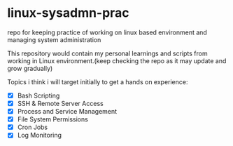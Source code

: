 # linux-sysadmn-prac

repo for keeping practice of working on linux based environment and managing system administration

This repository would contain my personal learnings and scripts from working in Linux environment.(keep checking the repo as it may update and grow gradually)

Topics i think i will target initially to get a hands on experience:

- [x] Bash Scripting
- [x] SSH & Remote Server Access
- [x] Process and Service Management
- [x] File System Permissions
- [x] Cron Jobs
- [x] Log Monitoring
